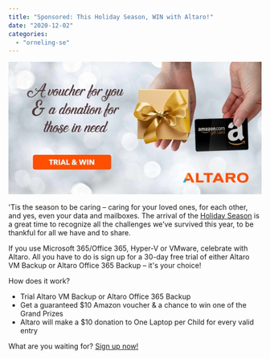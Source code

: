 ```yaml
---
title: "Sponsored: This Holiday Season, WIN with Altaro!"
date: "2020-12-02"
categories: 
  - "orneling-se"
---
```


![](images/Holiday.jpg)

'Tis the season to be caring – caring for your loved ones, for each other, and yes, even your data and mailboxes. The arrival of the [Holiday Season](https://go.altaro.com/holiday-contest/?LP=orneling-sc-Article-holidayseason2020-EN&Cat=SC&utm_source=orneling&utm_medium=sc&utm_campaign=holidayseason2020&utm_content=Article) is a great time to recognize all the challenges we’ve survived this year, to be thankful for all we have and to share.

​If you use Microsoft 365/Office 365, Hyper-V or VMware, celebrate with Altaro. All you have to do is sign up for a 30-day free trial of either Altaro VM Backup or Altaro Office 365 Backup – it's your choice!

How does it work?

- Trial Altaro V­M Backup or Altaro Office 365 Backup
- Get a guaranteed $10 Amazon voucher & a chance to win one of the Grand Prizes
- Altaro will make a $10 donation to One Laptop per Child for every valid entry

What are you waiting for? [Sign up now!](https://go.altaro.com/holiday-contest/?LP=orneling-sc-Article-holidayseason2020-EN&Cat=SC&utm_source=orneling&utm_medium=sc&utm_campaign=holidayseason2020&utm_content=Article)
